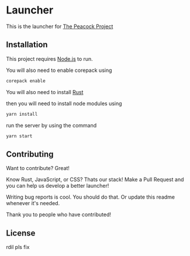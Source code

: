 # Launcher
This is the launcher for [The Peacock Project](https://thepeacockproject.org/)
## Installation

This project requires [Node.js](https://nodejs.org/) to run.

You will also need to enable corepack using

```sh
corepack enable
```
You will also need to install [Rust](https://www.rust-lang.org/learn/get-started)

then you will need to install node modules using
```sh
yarn install
```

run the server by using the command

```sh
yarn start
```


## Contributing

Want to contribute? Great!

Know Rust, JavaScript, or CSS?  Thats our stack!
Make a Pull Request and you can help us develop a better launcher!

Writing bug reports is cool. You should do that. Or update this readme whenever it's needed.

Thank you to people who have contributed!

## License

rdil pls fix